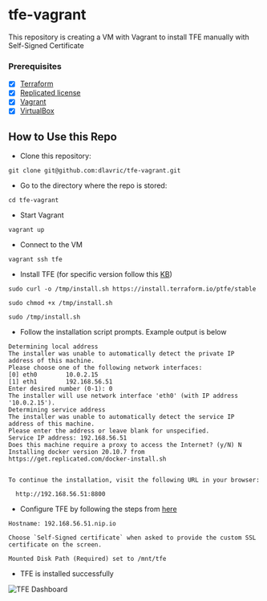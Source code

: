 # tfe-vagrant

This repository is creating a VM with Vagrant to install TFE manually with Self-Signed Certificate

### Prerequisites

- [X] [Terraform](https://www.terraform.io/downloads)
- [X] [Replicated license](https://hashicorp.atlassian.net/wiki/spaces/tfsupport/pages/676792039/Terraform+Enterprise+Installation#Replicated-license)
- [X]  [Vagrant](https://www.vagrantup.com/docs/installation)
- [X]  [VirtualBox](https://www.virtualbox.org/)

## How to Use this Repo

- Clone this repository:
```shell
git clone git@github.com:dlavric/tfe-vagrant.git
```

- Go to the directory where the repo is stored:
```shell
cd tfe-vagrant
```

- Start Vagrant
```shell
vagrant up
```

- Connect to the VM
```shell
vagrant ssh tfe
```

- Install TFE (for specific version follow this [KB](https://support.hashicorp.com/hc/en-us/articles/1500009010521-How-to-Install-Terraform-Enterprise-to-a-Specific-Version))
```shell
sudo curl -o /tmp/install.sh https://install.terraform.io/ptfe/stable

sudo chmod +x /tmp/install.sh

sudo /tmp/install.sh
```

- Follow the installation script prompts. Example output is below
```shell
Determining local address
The installer was unable to automatically detect the private IP address of this machine.
Please choose one of the following network interfaces:
[0] eth0        10.0.2.15
[1] eth1        192.168.56.51
Enter desired number (0-1): 0
The installer will use network interface 'eth0' (with IP address '10.0.2.15').
Determining service address
The installer was unable to automatically detect the service IP address of this machine.
Please enter the address or leave blank for unspecified.
Service IP address: 192.168.56.51
Does this machine require a proxy to access the Internet? (y/N) N
Installing docker version 20.10.7 from https://get.replicated.com/docker-install.sh


To continue the installation, visit the following URL in your browser:

  http://192.168.56.51:8800
```

- Configure TFE by following the steps from [here](https://hashicorp.atlassian.net/wiki/spaces/tfsupport/pages/676792039/Terraform+Enterprise+Installation#Replicated-console-access) 
```
Hostname: 192.168.56.51.nip.io

Choose `Self-Signed certificate` when asked to provide the custom SSL certificate on the screen.

Mounted Disk Path (Required) set to /mnt/tfe
```

- TFE is installed successfully

![TFE Dashboard](https://github.com/dlavric/tfe-vagrant/blob/main/images/Screenshot1.png)
